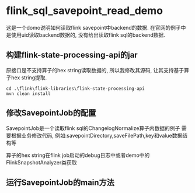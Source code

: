 # flink_sql_savepoint_read_demo
这是一个domo说明如何读取flink savepoint中backend的数据.
在官网的例子中是使用uid读取backend数据的, 没有给出读取flink sql的backend数据.


## 构建flink-state-processing-api的jar
原接口是不支持算子的hex string读取数据的, 所以我修改其源码, 
让其支持基于算子hex string提取.
```
cd .\flink\flink-libraries\flink-state-processing-api
mvn clean install
```

## 修改SavepointJob的配置
SavepointJob是一个读取flink sql的ChangelogNormalize算子内数据的例子
需要根据业务修改代码, 例如:savepointDirectory,saveFilePath,key和value数据结构等

算子的hex string在flink job启动的debug日志中或者demo中的FlinkSnapshotAnalyzer类获取

## 运行SavepointJob的main方法